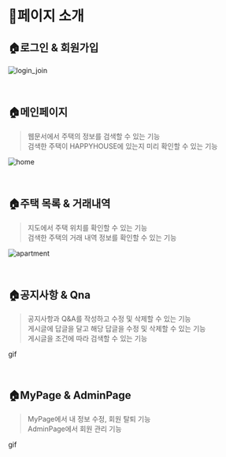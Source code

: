 # :page_with_curl:페이지 소개


## :house:로그인 & 회원가입

![login_join](https://user-images.githubusercontent.com/38400859/146725089-233d2a41-57fc-4484-aaf1-842d26010b8e.gif)


<br>

## :house:메인페이지

> 웹문서에서 주택의 정보를 검색할 수 있는 기능 <br>
> 검색한 주택이 HAPPYHOUSE에 있는지 미리 확인할 수 있는 기능 <br>

![home](https://user-images.githubusercontent.com/38400859/146725682-1707a429-bad6-4184-958f-505fdb1f294b.gif)

<br>

## :house:주택 목록 & 거래내역

> 지도에서 주택 위치를 확인할 수 있는 기능 <br>
> 검색한 주택의 거래 내역 정보를 확인할 수 있는 기능<br>

![apartment](https://user-images.githubusercontent.com/38400859/146727155-0e74649d-e3e4-4386-8183-8475407a0977.gif)

<br>

## :house:공지사항 & Qna

> 공지사항과 Q&A를 작성하고 수정 및 삭제할 수 있는 기능 <br>
> 게시글에 답글을 달고 해당 답글을 수정 및 삭제할 수 있는 기능 <br>
> 게시글을 조건에 따라 검색할 수 있는 기능 <br>

gif

<br>

## :house:MyPage & AdminPage

> MyPage에서 내 정보 수정, 회원 탈퇴 기능 <br>
> AdminPage에서 회원 관리 기능 <br>

 gif
